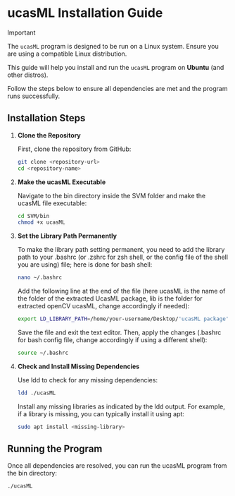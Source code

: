 # ucasML Installation Guide

> [!IMPORTANT]
> The `ucasML` program is designed to be run on a Linux system. Ensure you are using a compatible Linux distribution.

This guide will help you install and run the `ucasML` program on **Ubuntu** (and other distros). 

Follow the steps below to ensure all dependencies are met and the program runs successfully.






## Installation Steps

1. **Clone the Repository**

   First, clone the repository from GitHub:

   ```sh
   git clone <repository-url>
   cd <repository-name>
   ```
   
2. **Make the ucasML Executable**

   Navigate to the bin directory inside the SVM folder and make the ucasML file executable:

   ```sh
   cd SVM/bin
   chmod +x ucasML
   ```

3. **Set the Library Path Permanently**

   To make the library path setting permanent, you need to add the library path to your .bashrc (or .zshrc for zsh shell, or the config file of the shell you are using) file; here is done for bash shell:

   ```sh
   nano ~/.bashrc
   ```

   Add the following line at the end of the file (here ucasML is the name of the folder of the extracted UcasML package, lib is the folder for extracted openCV ucasML, change accordingly if needed):

   ```sh
   export LD_LIBRARY_PATH=/home/your-username/Desktop/'ucasML package'/lib:$LD_LIBRARY_PATH
   ```
   
   Save the file and exit the text editor. Then, apply the changes (.bashrc for bash config file, change accordingly if using a different shell):

   
   ```sh
   source ~/.bashrc
   ```

4. **Check and Install Missing Dependencies**

   Use ldd to check for any missing dependencies:

   ```sh
   ldd ./ucasML
   ```
   Install any missing libraries as indicated by the ldd output. For example, if a library is missing, you can typically install it using apt:

   ```sh
   sudo apt install <missing-library>
   ```

## Running the Program

Once all dependencies are resolved, you can run the ucasML program from the bin directory:

   ```sh
   ./ucasML
   ```





